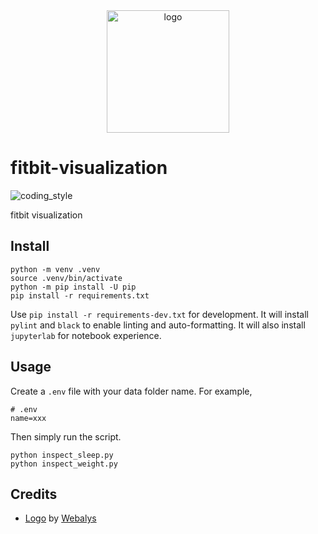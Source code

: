 <div align="center">
    <img src="https://cdn1.iconfinder.com/data/icons/logos-1/24/technology-fitbit-512.png" alt="logo" height="196">
</div>

# fitbit-visualization

![coding_style](https://img.shields.io/badge/code%20style-black-000000.svg)

fitbit visualization

## Install

    python -m venv .venv
    source .venv/bin/activate
    python -m pip install -U pip
    pip install -r requirements.txt

Use `pip install -r requirements-dev.txt` for development.
It will install `pylint` and `black` to enable linting and auto-formatting.
It will also install `jupyterlab` for notebook experience.

## Usage

Create a `.env` file with your data folder name. For example,

    # .env
    name=xxx

Then simply run the script.

    python inspect_sleep.py
    python inspect_weight.py

## Credits

- [Logo][1] by [Webalys][2]

[1]: https://www.iconfinder.com/icons/7763742/technology_fitbit_icon
[2]: https://www.iconfinder.com/webalys

